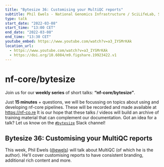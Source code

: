 ```yaml
---
title: "Bytesize 36: Customising your MultiQC reports"
subtitle: Phil Ewels - National Genomics Infrastructure / SciLifeLab, Sweden
type: talk
start_date: "2022-03-08"
start_time: "13:00 CET"
end_date: "2022-03-08"
end_time: "13:30 CET"
youtube_embed: https://www.youtube.com/watch?v=a3_IYSMrKAk
location_url:
  - https://www.youtube.com/watch?v=a3_IYSMrKAk
  - https://doi.org/10.6084/m9.figshare.19923422.v1
---
```


# nf-core/bytesize

Join us for our **weekly series** of short talks: **“nf-core/bytesize”**.

Just **15 minutes** + questions, we will be focussing on topics about using and developing nf-core pipelines.
These will be recorded and made available at <https://nf-co.re>
It is our hope that these talks / videos will build an archive of training material that can complement our documentation. Got an idea for a talk? Let us know on the [`#bytesize`](https://nfcore.slack.com/channels/bytesize) Slack channel!

## Bytesize 36: Customising your MultiQC reports

This week, Phil Ewels ([@ewels](https://github.com/ewels/)) will talk about MultiQC (of which he is the author).
He'll cover customising reports to have consistent branding, additional rich content and more.
